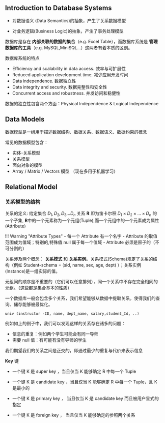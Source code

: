 ## Introduction to Database Systems

- 对数据语义 (Data Semantics)的抽象，产生了关系数据模型

- 对业务逻辑(Business Logic)的抽象，产生了事务处理模型

数据库是存在 **内部关联的数据的集合**（e.g. Excel Table），而数据库系统是 **管理数据库的工具**（e.g. MySQL,MiniSQL...）这两者有着本质的区别。

数据库系统的特点

- Efficiency and scalability in data access.  效率与可扩展性
- Reduced application development time. 减少应用开发时间
- Data independence. 数据独立性
- Data integrity and security.  数据完整性和安全性
- Concurrent access and robustness. 并发访问和稳健性

数据的独立性包含两个方面：Physical Independence & Logical Independence

## Data Models

数据模型是一组用于描述数据结构、数据关系、数据语义、数据约束的概念

常见的数据模型包含：

- 实体-关系模型
- 关系模型
- 面向对象的模型
- Array / Matrix / Vectors 模型 （现在多用于机器学习）


## Relational Model 

### 关系模型的结构

关系的定义: 给定集合 $D_1,D_2,D_3...D_n$ 关系 $\textbf{R}$ 即为笛卡尔积 $D_1 \times D_2 \times ... \times D_n$ 的一个子集, $\textbf{R}$中的一个元素称为一个元组(Tuple),而一个元组中的一个元素成为属性(Attribute)

!!! Warning "Attribute Types"
    - 每一个 Attribute 有一个名字
    - Attribute 的取值范围成为值域；特别的,特殊值 null 属于每一个值域
    - Attribute 必须是原子的（不可分割的）

关系涉及两个概念： **关系模式** 和 **关系实例**。关系模式(Schema)规定了关系的结构（例如 Student-schema = (sid, name, sex, age, dept) ）；关系实例(Instance)是一组实际的值。

元组间的顺序是不重要的（它们可以任意排列），同一个关系中不存在完全相同的元组。（这些都是集合基本的性质）

一个数据库一般会包含多个关系，我们希望能够从数据中提取关系，使得我们的查询、储存能够被最优化。

```
univ (instructor -ID, name, dept_name, salary,student_Id, ..) 
```

例如如上的例子中，我们可以发现这样的关系存在诸多的问题：

- 信息的重复：例如两个学生可能会有同一导师
- 需要 null 值：有可能有没有导师的学生

我们期望我们的关系之间是正交的，即通过最少的重复与代价来表示信息

**Key** 键

- 一个键 K 是 super key ，当且仅当 K 能够确定 R 中每一个 Tuple
- 一个键 K 是 candidate key ，当且仅当 K 能够确定 R 中每一个 Tuple，且 K 是最小的

- 一个键 K 是 primary key ， 当且仅当 K 是 candidate key 而且被用户显式的指定
- 一个键 K 是 foreign key ， 当且仅当 K 能够确定的参照两个关系